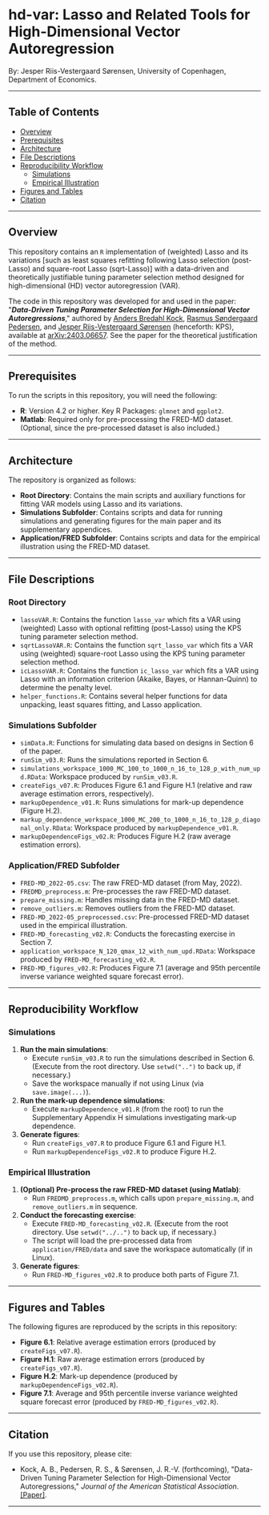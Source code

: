 # hd-var: Lasso and Related Tools for High-Dimensional Vector Autoregression

By: Jesper Riis-Vestergaard Sørensen, University of Copenhagen,
Department of Economics.

---

## Table of Contents
- [Overview](#overview)
- [Prerequisites](#prerequisites)
- [Architecture](#architecture)
- [File Descriptions](#file-descriptions)
- [Reproducibility Workflow](#reproducibility-workflow)
  - [Simulations](#simulations)
  - [Empirical Illustration](#empirical-illustration)
- [Figures and Tables](#figures-and-tables)
- [Citation](#citation)

---

## Overview

This repository contains an `R` implementation of (weighted) Lasso and its
variations [such as least squares refitting following Lasso selection
(post-Lasso) and square-root Lasso (sqrt-Lasso)] with a data-driven and
theoretically justifiable tuning parameter selection method designed for
high-dimensional (HD) vector autoregression (VAR).

The code in this repository was developed for and used in the paper:
"***Data-Driven Tuning Parameter Selection for High-Dimensional Vector
Autoregressions***," authored by [Anders Bredahl
Kock](https://sites.google.com/site/andersbkock/), [Rasmus Søndergaard
Pedersen](https://sites.google.com/site/rspecon/), and [Jesper Riis-Vestergaard
Sørensen](https://sites.google.com/site/jesperrvs) (henceforth: KPS), available
at [arXiv:2403.06657](https://arxiv.org/abs/2403.06657). See the paper for the
theoretical justification of the method.

---

## Prerequisites

To run the scripts in this repository, you will need the following:

- **R**: Version 4.2 or higher. Key R Packages: `glmnet` and `ggplot2`.
- **Matlab**: Required only for pre-processing the FRED-MD dataset. (Optional,
  since the pre-processed dataset is also included.)

---

## Architecture

The repository is organized as follows:

- **Root Directory**: Contains the main scripts and auxiliary functions for
  fitting VAR models using Lasso and its variations.
- **Simulations Subfolder**: Contains scripts and data for running simulations
and generating figures for the main paper and its supplementary appendices.
- **Application/FRED Subfolder**: Contains scripts and data for the empirical
  illustration using the FRED-MD dataset.

---

## File Descriptions

### Root Directory
- `lassoVAR.R`: Contains the function `lasso_var` which fits a VAR using
  (weighted) Lasso with optional refitting (post-Lasso) using the KPS tuning
  parameter selection method.
- `sqrtLassoVAR.R`: Contains the function `sqrt_lasso_var` which fits a VAR
  using (weighted) square-root Lasso using the KPS tuning parameter selection
  method.
- `icLassoVAR.R`: Contains the function `ic_lasso_var` which fits a VAR using
  Lasso with an information criterion (Akaike, Bayes, or Hannan-Quinn) to
  determine the penalty level.
- `helper_functions.R`: Contains several helper functions for data unpacking,
  least squares fitting, and Lasso application.

### Simulations Subfolder
- `simData.R`: Functions for simulating data based on designs in Section 6 of the paper.
- `runSim_v03.R`: Runs the simulations reported in Section 6.
- `simulations_workspace_1000_MC_100_to_1000_n_16_to_128_p_with_num_upd.RData`: Workspace produced by `runSim_v03.R`.
- `createFigs_v07.R`: Produces Figure 6.1 and Figure H.1 (relative and raw average estimation errors, respectively).
- `markupDependence_v01.R`: Runs simulations for mark-up dependence (Figure H.2).
- `markup_dependence_workspace_1000_MC_200_to_1000_n_16_to_128_p_diagonal_only.RData`: Workspace produced by `markupDependence_v01.R`.
- `markupDependenceFigs_v02.R`: Produces Figure H.2 (raw average estimation errors).

### Application/FRED Subfolder
- `FRED-MD_2022-05.csv`: The raw FRED-MD dataset (from May, 2022).
- `FREDMD_preprocess.m`: Pre-processes the raw FRED-MD dataset.
- `prepare_missing.m`: Handles missing data in the FRED-MD dataset.
- `remove_outliers.m`: Removes outliers from the FRED-MD dataset.
- `FRED-MD_2022-05_preprocessed.csv`: Pre-processed FRED-MD dataset used in the empirical illustration.
- `FRED-MD_forecasting_v02.R`: Conducts the forecasting exercise in Section 7.
- `application_workspace_N_120_qmax_12_with_num_upd.RData`: Workspace produced by `FRED-MD_forecasting_v02.R`.
- `FRED-MD_figures_v02.R`: Produces Figure 7.1 (average and 95th percentile inverse variance weighted square forecast error).

---

## Reproducibility Workflow

### Simulations
1. **Run the main simulations**:
   - Execute `runSim_v03.R` to run the simulations described in Section 6. (Execute from the root directory. Use ``setwd("..")`` to back up, if necessary.)
   - Save the workspace manually if not using Linux (via `save.image(...)`).
2. **Run the mark-up dependence simulations**:
   - Execute `markupDependence_v01.R` (from the root) to run the Supplementary Appendix H simulations investigating mark-up dependence.
3. **Generate figures**:
   - Run `createFigs_v07.R` to produce Figure 6.1 and Figure H.1.
   - Run `markupDependenceFigs_v02.R` to produce Figure H.2.

### Empirical Illustration
1. **(Optional) Pre-process the raw FRED-MD dataset (using Matlab)**:
   - Run `FREDMD_preprocess.m`, which calls upon `prepare_missing.m`, and `remove_outliers.m` in sequence.
2. **Conduct the forecasting exercise**:
   - Execute `FRED-MD_forecasting_v02.R`. (Execute from the root directory. Use `setwd("../..")` to back up, if necessary.)
   - The script will load the pre-processed data from `application/FRED/data` and save the workspace automatically (if in Linux).
3. **Generate figures**:
   - Run `FRED-MD_figures_v02.R` to produce both parts of Figure 7.1.

---

## Figures and Tables

The following figures are reproduced by the scripts in this repository:

- **Figure 6.1**: Relative average estimation errors (produced by `createFigs_v07.R`).
- **Figure H.1**: Raw average estimation errors (produced by `createFigs_v07.R`).
- **Figure H.2**: Mark-up dependence (produced by `markupDependenceFigs_v02.R`).
- **Figure 7.1**: Average and 95th percentile inverse variance weighted square forecast error (produced by `FRED-MD_figures_v02.R`).

---

## Citation

If you use this repository, please cite:

- Kock, A. B., Pedersen, R. S., & Sørensen, J. R.-V. (forthcoming), "Data-Driven
  Tuning Parameter Selection for High-Dimensional Vector Autoregressions,"
  *Journal of the American Statistical Association*.
  [[Paper]](https://doi.org/10.1080/01621459.2025.2516190).

---